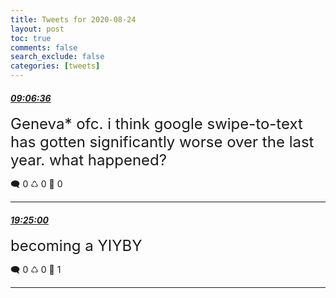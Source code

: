 ```yaml
---
title: Tweets for 2020-08-24
layout: post
toc: true
comments: false
search_exclude: false
categories: [tweets]
---
```



#### <a href = "https://twitter.com/deepfates/status/1297913202769043456">*09:06:36*</a>

<font size="5">Geneva* ofc. i think google swipe-to-text has gotten significantly worse over the last year. what happened?</font>



🗨️ 0 ♺ 0 🤍  0   

---
    
#### <a href = "https://twitter.com/deepfates/status/1298068829055180803">*19:25:00*</a>

<font size="5">becoming a YIYBY</font>



🗨️ 0 ♺ 0 🤍  1   

---
    
            

